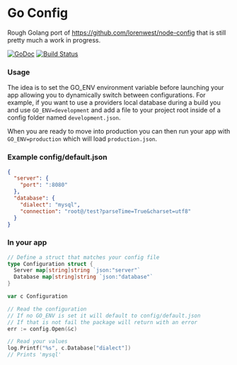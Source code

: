 # Go Config
Rough Golang port of https://github.com/lorenwest/node-config that is still pretty much a work in progress.

[![GoDoc](https://godoc.org/github.com/mattkrea/go-config?status.svg)](https://godoc.org/github.com/mattkrea/go-config) [![Build Status](https://travis-ci.org/mattkrea/go-config.svg)](https://travis-ci.org/mattkrea/go-config)

### Usage

The idea is to set the GO_ENV environment variable before launching your app allowing you to dynamically switch between configurations. For example, if you want to use a providers local database during a build you and use `GO_ENV=development` and add a file to your project root inside of a config folder named `development.json`.

When you are ready to move into production you can then run your app with `GO_ENV=production` which will load `production.json`.

### Example config/default.json
```json
{
  "server": {
    "port": ":8080"
  },
  "database": {
    "dialect": "mysql",
    "connection": "root@/test?parseTime=True&charset=utf8"
  }
}
```

### In your app
```go
// Define a struct that matches your config file
type Configuration struct {
  Server map[string]string `json:"server"`
  Database map[string]string `json:"database"`
}

var c Configuration

// Read the configuration
// If no GO_ENV is set it will default to config/default.json
// If that is not fail the package will return with an error
err := config.Open(&c)

// Read your values
log.Printf("%s", c.Database["dialect"])
// Prints 'mysql'
```
